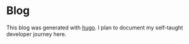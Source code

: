 # Blog
This blog was generated with [hugo](https://gohugo.io). I plan to document my self-taught developer journey here.
